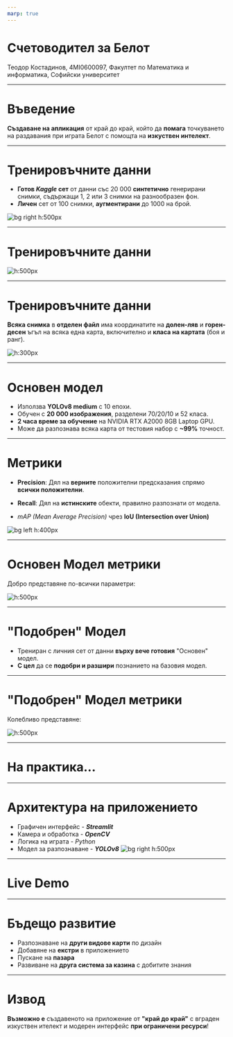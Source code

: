 ```yaml
---
marp: true
---
```


# Счетоводител за Белот 
Теодор Костадинов, 4MI0600097,
Факултет по Математика и информатика, Софийски университет

---

# Въведение

**Създаване на апликация** от край до край, който да **помага** точкуването на раздавания при играта Белот с помощта на **изкуствен интелект**.

---

# Тренировъчните данни

- **Готов *Kaggle* сет** от данни със 20 000 **синтетично** генерирани снимки, съдържащи 1, 2 или 3 снимки на разнообразен фон.
- **Личен** сет от 100 снимки, **аугментирани** до 1000 на брой.

![bg right h:500px](media/synthetic_image_example.jpg)

---
# Тренировъчните данни


![h:500px](media/synthetic_data_example.png)

---
# Тренировъчните данни

**Всяка снимкa** в **отделен файл** има координатите на **долен-ляв** и **горен-десен** ъгъл на всяка една карта, включително и **класа на картата** (боя и ранг).

![h:300px](./media/bounding_boxes.jpg)
  
---

# Основен модел

- Използва **YOLOv8 medium** с 10 епохи.  
- Обучен с **20 000 изображения**, разделени 70/20/10 и 52 класа.  
- **2 часа време за обучение** на NVIDIA RTX A2000 8GB Laptop GPU.  
- Може да разпознава всяка карта от тестовия набор с **~99%** точност.  

---

# Метрики

- **Precision**: Дял на **верните** положителни предсказания спрямо **всички положителни**.
- **Recall**: Дял на **истинските** обекти, правилно разпознати от модела.

- *mAP (Mean Average Precision)* чрез **IoU (Intersection over Union)**

![bg left h:400px](media/iou.jpg)

---

# Основен Модел метрики

Добро представяне по-всички параметри:

![h:500px](./media/first_model_metrics.jpg)

---
# "Подобрен" Модел

- Трениран с личния сет от данни **върху вече готовия** "Основен" модел.
- **С цел** да се **подобри и разшири** познанието на базовия модел.

---

# "Подобрен" Модел метрики

Колебливо представяне:

![h:500px](./media/tuned_model_metrics.jpg)

---

# На практика...
---

# Архитектура на приложението


- Графичен интерфейс - ***Streamlit***
- Камера и обработка - ***OpenCV***
- Логика на играта - *Python*
- Модел за разпознаване - ***YOLOv8***
![bg right h:500px](./media/architecture.jpg)

---

# Live Demo


---
# Бъдещо развитие

- Разпознаване на **други видове карти** по дизайн
- Добавяне на **екстри** в приложението
- Пускане на **пазара**
- Развиване на **друга система за казина** с добитите знания
---

# Извод

**Възможно е** създавеното на приложение от **"край до край"** с вграден изкуствен ителект и модерен интерфейс **при ограничени ресурси**!